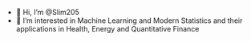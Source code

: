 - 👋 Hi, I’m @Slim205
- 👀 I’m interested in Machine Learning and Modern Statistics and their applications in Health, Energy and Quantitative Finance


<!---
Slim205/Slim205 is a ✨ special ✨ repository because its `README.md` (this file) appears on your GitHub profile.
You can click the Preview link to take a look at your changes.
--->
